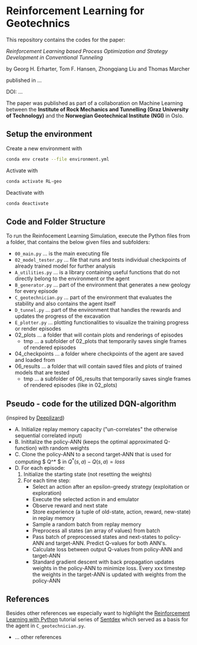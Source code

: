 # Reinforcement Learning for Geotechnics

This repository contains the codes for the paper:

_Reinforcement Learning based Process Optimization and Strategy Development in Conventional Tunneling_

by Georg H. Erharter, Tom F. Hansen, Zhongqiang Liu and Thomas Marcher

published in ...

DOI: ...

The paper was published as part of a collaboration on Machine Learning between the __Institute of Rock Mechanics and Tunnelling (Graz University of Technology)__
and the __Norwegian Geotechnical Institute (NGI)__ in Oslo.

## Setup the environment

Create a new environment with

```bash
conda env create --file environment.yml
```

Activate with

```bash
conda activate RL-geo
```

Deactivate with

```bash
conda deactivate
```

## Code and Folder Structure

To run the Reinfocement Learning Simulation, execute the Python files from a folder, that contains the below given files and subfolders:

- `00_main.py` ... is the main executing file
- `02_model_tester.py` ... file that runs and tests individual checkpoints of already trained model for further analysis
- `A_utilities.py` ... is a library containing useful functions that do not directly belong to the environment or the agent
- `B_generator.py` ... part of the environment that generates a new geology for every episode
- `C_geotechnician.py` ... part of the environment that evaluates the stability and also contains the agent itself
- `D_tunnel.py` ... part of the environment that handles the rewards and updates the progress of the excavation
- `E_plotter.py` ... plotting functionalities to visualize the training progress or render episodes
- 02_plots ... a folder that will contain plots and renderings of episodes
  - tmp ... a subfolder of 02_plots that temporarily saves single frames of rendered episodes
- 04_checkpoints ... a folder where checkpoints of the agent are saved and loaded from
- 06_results ... a folder that will contain saved files and plots of trained models that are tested
  - tmp ... a subfolder of 06_results that temporarily saves single frames of rendered episodes (like in 02_plots)

## Pseudo - code for the utilized DQN-algorithm

(inspired by [Deeplizard](https://deeplizard.com/learn/video/ewRw996uevM))

- A. Initialize replay memory capacity ("un-correlates" the otherwise sequential correlated input)
- B. Inititalize the policy-ANN (keeps the optimal approximated Q-function) with random weights
- C. Clone the policy-ANN to a second target-ANN that is used for computing $ Q^* $ in $Q^*(s,a) - Q(s,a) = loss$
- D. For each episode:
  1. Initialize the starting state (not resetting the weights)
  2. For each time step:
      - Select an action after an epsilon-greedy strategy (exploitation or exploration)
      - Execute the selected action in and emulator
      - Observe reward and next state
      - Store experience (a tuple of old-state, action, reward, new-state) in replay memory
      - Sample a random batch from replay memory
      - Preprocess all states (an array of values) from batch
      - Pass batch of preprocessed states and next-states to policy-ANN and target-ANN. Predict Q-values for both ANN's.
      - Calculate loss between output Q-values from policy-ANN and target-ANN
      - Standard gradient descent with back propagation updates weights in the policy-ANN to minimize loss. Every xxx timestep the weights in the target-ANN is updated with weights from the policy-ANN

## References

Besides other references we especially want to highlight the [Reinforcement Learning with Python](https://www.youtube.com/playlist?list=PLQVvvaa0QuDezJFIOU5wDdfy4e9vdnx-7)
tutorial series of [Sentdex](https://www.youtube.com/c/sentdex) which served as a basis for the agent in `C_geotechnician.py`.

- ... other references